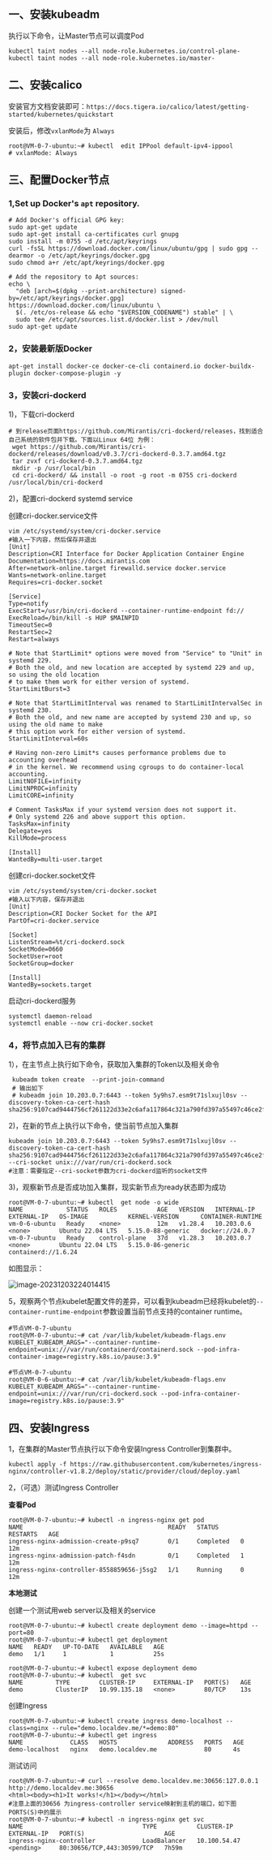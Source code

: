## 一、安装kubeadm

执行以下命令，让Master节点可以调度Pod

```shell
kubectl taint nodes --all node-role.kubernetes.io/control-plane-
kubectl taint nodes --all node-role.kubernetes.io/master-
```

## 二、安装calico

安装官方文档安装即可：`https://docs.tigera.io/calico/latest/getting-started/kubernetes/quickstart`

安装后，修改`vxlanMode`为 `Always` 

```shell
root@VM-0-7-ubuntu:~# kubectl  edit IPPool default-ipv4-ippool
# vxlanMode: Always
```



## 三、配置Docker节点

### 1,Set up Docker's `apt` repository.

```shell
# Add Docker's official GPG key:
sudo apt-get update
sudo apt-get install ca-certificates curl gnupg
sudo install -m 0755 -d /etc/apt/keyrings
curl -fsSL https://download.docker.com/linux/ubuntu/gpg | sudo gpg --dearmor -o /etc/apt/keyrings/docker.gpg
sudo chmod a+r /etc/apt/keyrings/docker.gpg

# Add the repository to Apt sources:
echo \
  "deb [arch=$(dpkg --print-architecture) signed-by=/etc/apt/keyrings/docker.gpg] https://download.docker.com/linux/ubuntu \
  $(. /etc/os-release && echo "$VERSION_CODENAME") stable" | \
  sudo tee /etc/apt/sources.list.d/docker.list > /dev/null
sudo apt-get update
```



### 2，安装最新版Docker

```shell
apt-get install docker-ce docker-ce-cli containerd.io docker-buildx-plugin docker-compose-plugin -y
```

### 3，安装cri-dockerd

1)，下载cri-dockerd

```shell
# 到release页面https://github.com/Mirantis/cri-dockerd/releases，找到适合自己系统的软件包并下载。下面以Linux 64位 为例：
 wget https://github.com/Mirantis/cri-dockerd/releases/download/v0.3.7/cri-dockerd-0.3.7.amd64.tgz 
 tar zvxf cri-dockerd-0.3.7.amd64.tgz
 mkdir -p /usr/local/bin
 cd cri-dockerd/ && install -o root -g root -m 0755 cri-dockerd /usr/local/bin/cri-dockerd
```

2)，配置cri-dockerd systemd service

创建cri-docker.service文件

```shell
vim /etc/systemd/system/cri-docker.service
#输入一下内容，然后保存并退出
[Unit]
Description=CRI Interface for Docker Application Container Engine
Documentation=https://docs.mirantis.com
After=network-online.target firewalld.service docker.service
Wants=network-online.target
Requires=cri-docker.socket

[Service]
Type=notify
ExecStart=/usr/bin/cri-dockerd --container-runtime-endpoint fd://
ExecReload=/bin/kill -s HUP $MAINPID
TimeoutSec=0
RestartSec=2
Restart=always

# Note that StartLimit* options were moved from "Service" to "Unit" in systemd 229.
# Both the old, and new location are accepted by systemd 229 and up, so using the old location
# to make them work for either version of systemd.
StartLimitBurst=3

# Note that StartLimitInterval was renamed to StartLimitIntervalSec in systemd 230.
# Both the old, and new name are accepted by systemd 230 and up, so using the old name to make
# this option work for either version of systemd.
StartLimitInterval=60s

# Having non-zero Limit*s causes performance problems due to accounting overhead
# in the kernel. We recommend using cgroups to do container-local accounting.
LimitNOFILE=infinity
LimitNPROC=infinity
LimitCORE=infinity

# Comment TasksMax if your systemd version does not support it.
# Only systemd 226 and above support this option.
TasksMax=infinity
Delegate=yes
KillMode=process

[Install]
WantedBy=multi-user.target
```

创建cri-docker.socket文件

```shell
vim /etc/systemd/system/cri-docker.socket
#输入以下内容，保存并退出
[Unit]
Description=CRI Docker Socket for the API
PartOf=cri-docker.service

[Socket]
ListenStream=%t/cri-dockerd.sock
SocketMode=0660
SocketUser=root
SocketGroup=docker

[Install]
WantedBy=sockets.target
```

启动cri-dockerd服务

```shell
systemctl daemon-reload
systemctl enable --now cri-docker.socket
```

### 4，将节点加入已有的集群

1），在主节点上执行如下命令，获取加入集群的Token以及相关命令

```shell
 kubeadm token create  --print-join-command
 # 输出如下
 # kubeadm join 10.203.0.7:6443 --token 5y9hs7.esm9t71slxujl0sv --discovery-token-ca-cert-hash sha256:9107cad9444756cf261122d33e2c6afa117864c321a790fd397a55497c46ce2f
```

2)，在新的节点上执行以下命令，使当前节点加入集群

```shell
kubeadm join 10.203.0.7:6443 --token 5y9hs7.esm9t71slxujl0sv --discovery-token-ca-cert-hash sha256:9107cad9444756cf261122d33e2c6afa117864c321a790fd397a55497c46ce2f --cri-socket unix:///var/run/cri-dockerd.sock
#注意：需要指定--cri-socket参数为cri-dockerd监听的socket文件
```

3)，观察新节点是否成功加入集群，现实新节点为ready状态即为成功

```shell
root@VM-0-7-ubuntu:~# kubectl  get node -o wide
NAME            STATUS   ROLES           AGE   VERSION   INTERNAL-IP   EXTERNAL-IP   OS-IMAGE           KERNEL-VERSION      CONTAINER-RUNTIME
vm-0-6-ubuntu   Ready    <none>          12m   v1.28.4   10.203.0.6    <none>        Ubuntu 22.04 LTS   5.15.0-88-generic   docker://24.0.7
vm-0-7-ubuntu   Ready    control-plane   37d   v1.28.3   10.203.0.7    <none>        Ubuntu 22.04 LTS   5.15.0-86-generic   containerd://1.6.24
```

如图显示：

![image-20231203224014415](./hack/img/image-20231203224014415.png)

5，观察两个节点kubelet配置文件的差异，可以看到kubeadm已经将kubelet的`--container-runtime-endpoint`参数设置当前节点支持的container runtime。

```shell
#节点VM-0-7-ubuntu
root@VM-0-7-ubuntu:~# cat /var/lib/kubelet/kubeadm-flags.env
KUBELET_KUBEADM_ARGS="--container-runtime-endpoint=unix:///var/run/containerd/containerd.sock --pod-infra-container-image=registry.k8s.io/pause:3.9"

#节点VM-0-7-ubuntu
root@VM-0-6-ubuntu:~# cat /var/lib/kubelet/kubeadm-flags.env
KUBELET_KUBEADM_ARGS="--container-runtime-endpoint=unix:///var/run/cri-dockerd.sock --pod-infra-container-image=registry.k8s.io/pause:3.9"
```



## 四、安装Ingress

1，在集群的Master节点执行以下命令安装Ingress Controller到集群中。

```shell
kubectl apply -f https://raw.githubusercontent.com/kubernetes/ingress-nginx/controller-v1.8.2/deploy/static/provider/cloud/deploy.yaml
```

2，（可选）测试Ingress Controller

**查看Pod**

```shell
root@VM-0-7-ubuntu:~# kubectl -n ingress-nginx get pod
NAME                                        READY   STATUS      RESTARTS   AGE
ingress-nginx-admission-create-p9sq7        0/1     Completed   0          12m
ingress-nginx-admission-patch-f4sdn         0/1     Completed   1          12m
ingress-nginx-controller-8558859656-j5sg2   1/1     Running     0          12m
```

**本地测试**

创建一个测试用web server以及相关的service

```shell
root@VM-0-7-ubuntu:~# kubectl create deployment demo --image=httpd --port=80
root@VM-0-7-ubuntu:~# kubectl get deployment
NAME   READY   UP-TO-DATE   AVAILABLE   AGE
demo   1/1     1            1           25s

root@VM-0-7-ubuntu:~# kubectl expose deployment demo
root@VM-0-7-ubuntu:~# kubectl  get svc
NAME         TYPE        CLUSTER-IP     EXTERNAL-IP   PORT(S)   AGE
demo         ClusterIP   10.99.135.18   <none>        80/TCP    13s
```

创建Ingress

```shell
root@VM-0-7-ubuntu:~# kubectl create ingress demo-localhost --class=nginx --rule="demo.localdev.me/*=demo:80"
root@VM-0-7-ubuntu:~# kubectl get ingress
NAME             CLASS   HOSTS              ADDRESS   PORTS   AGE
demo-localhost   nginx   demo.localdev.me             80      4s
```

测试访问

```shell
root@VM-0-7-ubuntu:~# curl --resolve demo.localdev.me:30656:127.0.0.1 http://demo.localdev.me:30656
<html><body><h1>It works!</h1></body></html>
#注意上面的30656 为ingress-controller service映射到主机的端口，如下图PORTS(S)中的展示
root@VM-0-7-ubuntu:~# kubectl -n ingress-nginx get svc
NAME                                 TYPE           CLUSTER-IP       EXTERNAL-IP   PORT(S)                      AGE
ingress-nginx-controller             LoadBalancer   10.100.54.47     <pending>     80:30656/TCP,443:30599/TCP   7h59m
```



